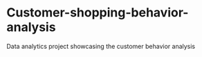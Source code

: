 # Customer-shopping-behavior-analysis
Data analytics project showcasing the customer behavior analysis
